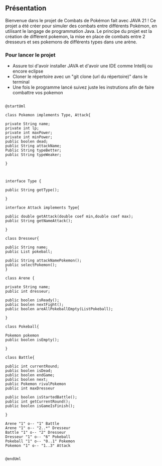 ## Présentation
Bienvenue dans le projet de Combats de Pokémon fait avec JAVA 21 !
Ce projet a été créer pour simuler des combats entre différents Pokémon, 
en utilisant le langage de programmation Java.
Le principe du projet est la création de différent pokemon, la mise en place de combats entre 2 dresseurs et ses pokemons de différents types
dans une arène. 

### Pour lancer le projet
- Assure toi d'avoir installer JAVA et d'avoir une IDE comme Intellij ou encore eclipse
- Cloner le répertoire avec un "git clone (url du répertoire)" dans le terminal
- Une fois le programme lancé suivez juste les instrutions afin de faire combattre vos pokemon


```plantuml

@startUml

class Pokemon implements Type, Attack{

private String name;
private int lp;
private int maxPower;
private int minPower;
public boolen dead;
public String attackName;
Public String typeBetter;
public String typeWeaker;

}



interface Type {

public String getType();

}

interface Attack implements Type{

public double getAttack(double coef min,double coef max);
public String getNameAttack();

}

class Dresseur{

public String name;
public List pokeball;

public String attackNamePokemon();
public selectPokemon();
}

class Arene {

private String name;
public int dresseur;

public boolen isReady();
public boolen nextFight();
public boolen areAllPokeballEmpty(ListPokeball);

}

class Pokeball{

Pokemon pokemon
public boolen isEmpty();

}

class Battle{

public int currentRound;
public boolen isDead;
public boolen endGame;
public boolen next;
public Pokemon rivalPokemon
public int maxDresseur

public boolen isStartedBattle();
public int getCurrentRound();
public boolen isGameIsFinish();

}

Arene "1" o-- "1" Battle
Arene "1" o-- "2..*" Dresseur
Battle "1" o-- "2" Dresseur
Dresseur "1" o-- "6" Pokeball
Pokeball "1" o-- "0..1" Pokemon
Pokemon "1" o-- "1..3" Attack


@endUml 